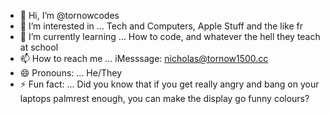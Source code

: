 - 👋 Hi, I’m @tornowcodes
- 👀 I’m interested in ... Tech and Computers, Apple Stuff and the like fr
- 🌱 I’m currently learning ... How to code, and whatever the hell they teach at school
- 📫 How to reach me ... iMesssage: nicholas@tornow1500.cc
- 😄 Pronouns: ... He/They
- ⚡ Fun fact: ... Did you know that if you get really angry and bang on your laptops palmrest enough, you can make the display go funny colours?

<!---
tornowcodes/tornowcodes is a ✨ special ✨ repository because its `README.md` (this file) appears on your GitHub profile.
You can click the Preview link to take a look at your changes.
--->
